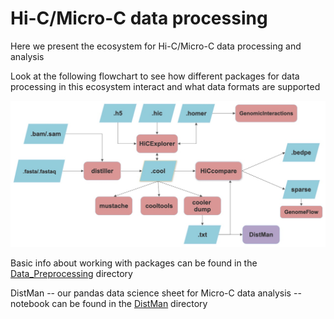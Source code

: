 # Hi-C/Micro-C data processing

Here we present the ecosystem for Hi-C/Micro-C data processing and analysis

Look at the following flowchart to see how different packages for data processing in this ecosystem interact and what data formats are supported

![](https://github.com/intbio/Hi-C_analysis_examples/blob/master/FlowchartHiC.jpg)

Basic info about working with packages can be found in the [Data_Preprocessing](https://github.com/intbio/Hi-C_analysis_examples/tree/master/Data_Preprocessing) directory

DistMan -- our pandas data science sheet for Micro-C data analysis --  notebook can be found in the [DistMan](https://github.com/intbio/Hi-C_analysis_examples/tree/master/DistMan) directory
